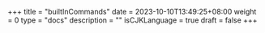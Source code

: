 +++
title = "builtInCommands"
date = 2023-10-10T13:49:25+08:00
weight = 0
type = "docs"
description = ""
isCJKLanguage = true
draft = false
+++